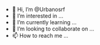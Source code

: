 - 👋 Hi, I’m @Urbanosrf
- 👀 I’m interested in ...
- 🌱 I’m currently learning ...
- 💞️ I’m looking to collaborate on ...
- 📫 How to reach me ...

<!---
Urbanosrf/Urbanosrf is a ✨ special ✨ repository because its `README.md` (this file) appears on your GitHub profile.
You can click the Preview link to take a look at your changes.
--->
